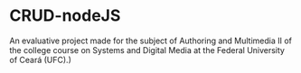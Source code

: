 # CRUD-nodeJS
An evaluative project made for the subject of Authoring and Multimedia II of the college course on Systems and Digital Media at the Federal University of Ceará (UFC).)
